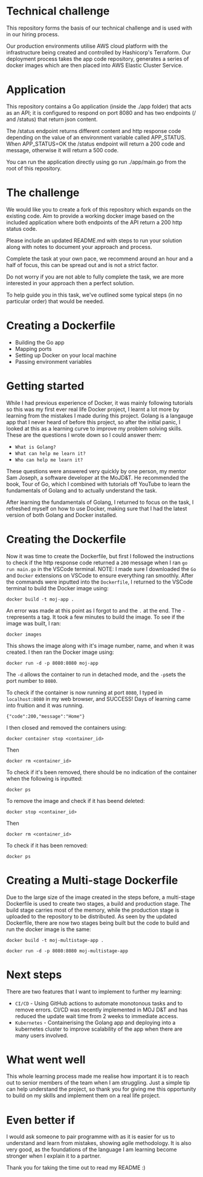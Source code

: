 # Technical challenge

This repository forms the basis of our technical challenge and is used with in our hiring process.

Our production environments utilise AWS cloud platform with the infrastructure being created and controlled by Hashicorp's Terraform. Our deployment process takes the app code repository, generates a series of docker images which are then placed into AWS Elastic Cluster Service.

# Application

This repository contains a Go application (inside the ./app folder) that acts as an API; it is configured to respond on port 8080 and has two endpoints (/ and /status) that return json content.

The /status endpoint returns different content and http response code depending on the value of an environment variable called APP_STATUS. When APP_STATUS=OK the /status endpoint will return a 200 code and message, otherwise it will return a 500 code.

You can run the application directly using go run ./app/main.go from the root of this repository.

# The challenge

We would like you to create a fork of this repository which expands on the existing code. Aim to provide a working docker image based on the included application where both endpoints of the API return a 200 http status code.

Please include an updated README.md with steps to run your solution along with notes to document your approach and process.

Complete the task at your own pace, we recommend around an hour and a half of focus, this can be spread out and is not a strict factor.

Do not worry if you are not able to fully complete the task, we are more interested in your approach then a perfect solution.

To help guide you in this task, we've outlined some typical steps (in no particular order) that would be needed.

# Creating a Dockerfile

- Building the Go app
- Mapping ports
- Setting up Docker on your local machine
- Passing environment variables

# Getting started

While I had previous experience of Docker, it was mainly following tutorials so this was my first ever real life Docker project, I learnt a lot more by learning from the mistakes I made during this project.
Golang is a langauge app that I never heard of before this project, so after the initial panic, I looked at this as a learning curve to improve my problem solving skills. These are the questions I wrote down so I could answer them: 
 - `What is Golang?`
 - `What can help me learn it?`
 - `Who can help me learn it?` 

These questions were answered very quickly by one person, my mentor Sam Joseph, a software developer at the MoJD&T. He recommended the book, Tour of Go, which I combined with tutorials off YouTube to learn the fundamentals of Golang and to actually understand the task.

After learning the fundamentals of Golang, I returned to focus on the task, I refreshed myself on how to use Docker, making sure that I had the latest version of both Golang and Docker installed.

# Creating the Dockerfile
Now it was time to create the Dockerfile, but first I followed the instructions to check if the http response code returned a `200` message when I ran `go run main.go` in the VSCode terminal. 
NOTE: I made sure I downloaded the `Go` and `Docker` extensions on VSCode to ensure everything ran smoothly. 
After the commands were inputted into the `Dockerfile`, I returned to the VSCode terminal to build the Docker image using:

 `docker build -t moj-app . `

An error was made at this point as I forgot to and the ` . ` at the end. The ` -t `represents a tag. It took a few minutes to build the image. To see if the image was built, I ran:

`docker images`

This shows the image along with it's image number, name, and when it was created. I then ran the Docker image using:

`docker run -d -p 8080:8080 moj-app`

The ` -d ` allows the container to run in detached mode, and the ` -p `sets the port number to `8080`.

To check if the container is now running at port `8080`, I typed in `localhost:8080` in my web browser, and SUCCESS! Days of learning came into fruition and it was running. 

` {"code":200,"message":"Home"} `

I then closed and removed the containers using:

`docker container stop <container_id>`

Then

`docker rm <container_id>`

To check if it's been removed, there should be no indication of the container when the following is inputted:

`docker ps`

To remove the image and check if it has beend deleted:

`docker stop <container_id>`

Then

`docker rm <container_id>`

To check if it has been removed:

`docker ps`

# Creating a Multi-stage Dockerfile

Due to the large size of the image created in the steps before, a multi-stage Dockerfile is used to create two stages, a build and production stage. The build stage carries most of the memory, while the production stage is uploaded to the repository to be distributed. As seen by the updated Dockerfile, there are now two stages being built but the code to build and run the docker image is the same:

`docker build -t moj-multistage-app .`

`docker run -d -p 8080:8080 moj-multistage-app`

# Next steps

There are two features that I want to implement to further my learning:

- `CI/CD` - Using GitHub actions to automate monotonous tasks and to remove errors. CI/CD was recently implemented in MOJ D&T and has reduced the update wait time from 2 weeks to immediate access.
- `Kubernetes` - Containerising the Golang app and deploying into a kubernetes cluster to improve scalability of the app when there are many users involved.

# What went well

This whole learning process made me realise how important it is to reach out to senior members of the team when I am struggling. Just a simple tip can help understand the project, so thank you for giving me this opportunity to build on my skills and implement them on a real life project.

# Even better if

I would ask someone to pair programme with as it is easier for us to understand and learn from mistakes, showing agile methodology. It is also very good, as the foundations of the language I am learning become stronger when I explain it to a partner.

Thank you for taking the time out to read my README :)

